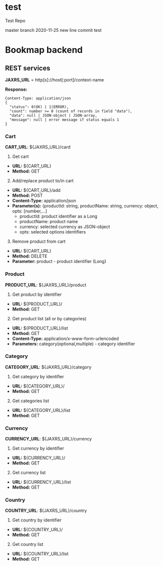 # test
Test Repo

master branch
2020-11-25 new line
commit test

# Bookmap backend

## REST services

**JAXRS_URL** = http[s]://host[:port]/context-name

**Response:**

    Content-Type: application/json
    {
      "status": 0(OK) | 1(ERROR),
      "count": number >= 0 (count of records in field "data"),
      "data": null | JSON-object | JSON-array,
      "message": null | error message if status equals 1
    }

### Cart

**CART_URL**: ${JAXRS_URL}/card

1. Get cart
  - **URL:** ${CART_URL}
  - **Method:** GET
2. Add/replace product to/in cart
  - **URL:** ${CART_URL}/add
  - **Method:** POST
  - **Content-Type:** application/json
  - **Parameter(s):** {productId: string, productName: string, currency: object, opts: [number,...]
    - productId: product identifier as a Long
    - productName: product name
    - currency: selected currency as JSON-object
    - opts: selected options identifiers
3. Remove product from cart
  - **URL:** ${CART_URL}
  - **Method:** DELETE
  - **Parameter:** product - product identifier (Long)

### Product 

**PRODUCT_URL**: ${JAXRS_URL}/product

1. Get product by identifier
  - **URL:** ${PRODUCT_URL}/<product-identifier>
  - **Method:** GET
2. Get product list (all or by categories)
  - **URL:** ${PRODUCT_URL}/list
  - **Method:** GET
  - **Content-Type:** application/x-www-form-urlencoded
  - **Parameters:** category(optional,multiple) - category identifier

### Category

**CATEGORY_URL**: ${JAXRS_URL}/category

1. Get category by identifier
  - **URL:** ${CATEGORY_URL}/<category-identifier>
  - **Method:** GET
2. Get categories list
  - **URL:** ${CATEGORY_URL}/list
  - **Method:** GET

### Currency

**CURRENCY_URL**: ${JAXRS_URL}/currency

1. Get currency by identifier
  - **URL:** ${CURRENCY_URL}/<currency-identifier>
  - **Method:** GET
2. Get currency list
  - **URL:** ${CURRENCY_URL}/list
  - **Method:** GET

### Country

**COUNTRY_URL**: ${JAXRS_URL}/country

1. Get country by identifier
  - **URL:** ${COUNTRY_URL}/<country-identifier>
  - **Method:** GET
2. Get country list
  - **URL:** ${COUNTRY_URL}/list
  - **Method:** GET


